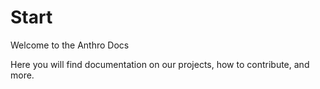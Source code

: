 # Start
Welcome to the Anthro Docs

Here you will find documentation on our projects, how to contribute, and more.
